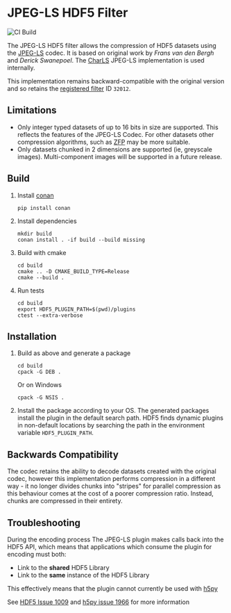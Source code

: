 JPEG-LS HDF5 Filter
===================

![CI Build](https://github.com/planetmarshall/jpegls-hdf-filter/actions/workflows/cmake-build.yml/badge.svg)

The JPEG-LS HDF5 filter allows the compression of HDF5 datasets using the 
[JPEG-LS](https://jpeg.org/jpegls/) codec. It is based
on original work by _Frans van den Bergh_ and _Derick Swanepoel_. The 
[CharLS](https://github.com/team-charls/charls) JPEG-LS implementation is used internally.

This implementation remains backward-compatible with the original version and so retains 
the [registered filter](https://portal.hdfgroup.org/display/support/Filters) ID `32012`.

Limitations
-----------

* Only integer typed datasets of up to 16 bits in size are supported. This reflects the 
  features of the JPEG-LS Codec. For other datasets other compression algorithms, such 
  as [ZFP](https://github.com/LLNL/H5Z-ZFP) may be more suitable.
* Only datasets chunked in 2 dimensions are supported (ie, greyscale images). Multi-component
  images will be supported in a future release.

Build
-----
1. Install [conan](https://docs.conan.io/en/latest/)
   ```
   pip install conan
   ```
2. Install dependencies
   ```
   mkdir build
   conan install . -if build --build missing
   ```
3. Build with cmake
   ```
   cd build
   cmake .. -D CMAKE_BUILD_TYPE=Release
   cmake --build .
   ```
4. Run tests
   ```
   cd build
   export HDF5_PLUGIN_PATH=$(pwd)/plugins
   ctest --extra-verbose
   ```

Installation
------------

1. Build as above and generate a package
   ```
   cd build
   cpack -G DEB .
   ```
   Or on Windows
   ```
   cpack -G NSIS .
   ```
2. Install the package according to your OS. The generated packages install the plugin in the
   default search path. HDF5 finds dynamic plugins in non-default locations by 
   searching the path in the environment variable `HDF5_PLUGIN_PATH`.

Backwards Compatibility
-----------------------

The codec retains the ability to decode datasets created with the original codec, however
this implementation performs compression in a different way - it no longer divides chunks
into "stripes" for parallel compression as this behaviour comes at the 
cost of a poorer compression ratio. Instead, chunks are compressed in their entirety.

Troubleshooting
---------------

During the encoding process The JPEG-LS plugin makes calls back into the HDF5 API, 
which means that applications which consume the plugin for encoding must both:

* Link to the **shared** HDF5 Library
* Link to the **same** instance of the HDF5 Library

This effectively means that the plugin cannot currently be used with 
[h5py](https://docs.h5py.org/en/stable/high/dataset.html#custom-compression-filters)

See [HDF5 Issue 1009](https://github.com/HDFGroup/hdf5/issues/1009) and 
[h5py issue 1966](https://github.com/h5py/h5py/issues/1966) for more information